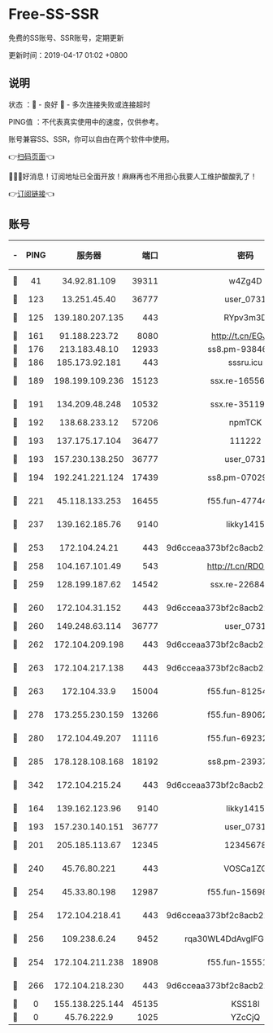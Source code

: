 # Free-SS-SSR

免费的SS账号、SSR账号，定期更新

更新时间：2019-04-17 01:02 +0800

## 说明

状态     ：🙂 - 良好 🙁 - 多次连接失败或连接超时

PING值   ：不代表真实使用中的速度，仅供参考。

账号兼容SS、SSR，你可以自由在两个软件中使用。

👉[扫码页面](https://liesauer.github.io/Free-SS-SSR/)👈

🎉🎉🎉好消息！订阅地址已全面开放！麻麻再也不用担心我要人工维护酸酸乳了！

👉[订阅链接](https://www.liesauer.net/yogurt/subscribe?ACCESS_TOKEN=DAYxR3mMaZAsaqUb)👈

## 账号

|-|PING|服务器|端口|密码|加密方式|区域|
|:----:|:----:|:-----:|-----:|:----:|:----:|:----:|
|🙂|41|34.92.81.109|39311|w4Zg4D|chacha20-ietf|US|
|🙂|123|13.251.45.40|36777|user_0731|chacha20|SG|
|🙂|125|139.180.207.135|443|RYpv3m3D|aes-256-cfb|JP|
|🙂|161|91.188.223.72|8080|http://t.cn/EGJIyrl|rc4-md5|RU|
|🙂|176|213.183.48.10|12933|ss8.pm-93846513|rc4-md5|RU|
|🙂|186|185.173.92.181|443|sssru.icu|rc4-md5|RU|
|🙂|189|198.199.109.236|15123|ssx.re-16556245|aes-256-cfb|US|
|🙂|191|134.209.48.248|10532|ssx.re-35119050|aes-256-cfb|US|
|🙂|192|138.68.233.12|57206|npmTCK|rc4-md5|US|
|🙂|193|137.175.17.104|36477|111222|aes-256-cfb|US|
|🙂|193|157.230.138.250|36777|user_0731|chacha20|US|
|🙂|194|192.241.221.124|17439|ss8.pm-07029928|aes-256-cfb|US|
|🙂|221|45.118.133.253|16455|f55.fun-47744783|aes-256-cfb|SG|
|🙂|237|139.162.185.76|9140|likky1415|aes-256-cfb|DE|
|🙂|253|172.104.24.21|443|9d6cceaa373bf2c8acb22e60b6a58be6|aes-256-cfb|US|
|🙂|258|104.167.101.49|543|http://t.cn/RD0D7sx|rc4-md5|CA|
|🙂|259|128.199.187.62|14542|ssx.re-22684081|aes-256-cfb|SG|
|🙂|260|172.104.31.152|443|9d6cceaa373bf2c8acb22e60b6a58be6|aes-256-cfb|US|
|🙂|260|149.248.63.114|36777|user_0731|chacha20|CA|
|🙂|262|172.104.209.198|443|9d6cceaa373bf2c8acb22e60b6a58be6|aes-256-cfb|US|
|🙂|263|172.104.217.138|443|9d6cceaa373bf2c8acb22e60b6a58be6|aes-256-cfb|US|
|🙂|263|172.104.33.9|15004|f55.fun-81254583|aes-256-cfb|SG|
|🙂|278|173.255.230.159|13266|f55.fun-89062713|aes-256-cfb|US|
|🙂|280|172.104.49.207|11116|f55.fun-69232280|aes-256-cfb|SG|
|🙂|285|178.128.108.168|18192|ss8.pm-23937641|aes-256-cfb|SG|
|🙂|342|172.104.215.24|443|9d6cceaa373bf2c8acb22e60b6a58be6|aes-256-cfb|US|
|🙂|164|139.162.123.96|9140|likky1415|aes-256-cfb|JP|
|🙂|193|157.230.140.151|36777|user_0731|chacha20|US|
|🙂|201|205.185.113.67|12345|12345678|aes-256-cfb|US|
|🙂|240|45.76.80.221|443|VOSCa1ZG|aes-256-cfb|DE|
|🙂|254|45.33.80.198|12987|f55.fun-15698045|aes-256-cfb|US|
|🙂|254|172.104.218.41|443|9d6cceaa373bf2c8acb22e60b6a58be6|aes-256-cfb|US|
|🙂|256|109.238.6.24|9452|rqa30WL4DdAvgIFG6Fs3znzTa|aes-256-cfb|FR|
|🙁|254|172.104.211.238|18908|f55.fun-15551858|aes-256-cfb|US|
|🙁|266|172.104.218.230|443|9d6cceaa373bf2c8acb22e60b6a58be6|aes-256-cfb|US|
|🙁|0|155.138.225.144|45135|KSS18l|rc4-md5|US|
|🙁|0|45.76.222.9|1025|YZcCjQ|rc4-md5|JP|

